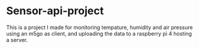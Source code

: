 # Sensor-api-project

This is a project I made for monitoring tempature, humidity and air pressure using an m5go as client, and uploading the data to a raspberry pi 4 hosting a server.
